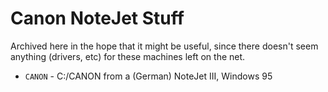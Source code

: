 # Canon NoteJet Stuff

Archived here in the hope that it might be useful, since there doesn't seem
anything (drivers, etc) for these machines left on the net.

* `CANON` - C:/CANON from a (German) NoteJet III, Windows 95
